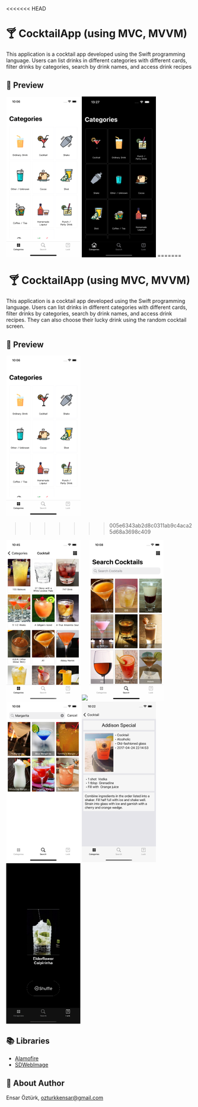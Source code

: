 <<<<<<< HEAD

# 🍸 CocktailApp (using MVC, MVVM)
 This application is a cocktail app developed using the Swift programming language. Users can list drinks in different categories with different cards, filter drinks by categories, search by drink names, and access drink recipes

## 🔎 Preview
<p float="left">
  <img src="https://github.com/EnsarOzturk/CocktailApp/blob/mvvm/Screenshot/Categories.png" width="200" />
  <img src="https://github.com/EnsarOzturk/CocktailApp/blob/mvvm/Screenshot/CategoriesDarkMode.png" width="200" /> 
=======
<h1 align="center">🍸 CocktailApp (using MVC, MVVM)</h1>
 
This application is a cocktail app developed using the Swift programming language. Users can list drinks in different categories with different cards, filter drinks by categories, search by drink names, and access drink recipes.
They can also choose their lucky drink using the random cocktail screen.

## 🔎 Preview

<p float="left">
  <img src="https://github.com/EnsarOzturk/CocktailApp/blob/mvvm/Screenshot/Categories.png" width="200" />
 
>>>>>>> 005e6343ab2d8c0311ab9c4aca25d68a3698c409
  <img src="https://github.com/EnsarOzturk/CocktailApp/blob/mvvm/Screenshot/List.png" width="200" /> 
  <img src="https://github.com/EnsarOzturk/CocktailApp/blob/mvvm/Screenshot/ListBigCard" width="200"/>
  <img src="https://github.com/EnsarOzturk/CocktailApp/blob/mvvm/Screenshot/Search.png" width="200" />
  <img src="https://github.com/EnsarOzturk/CocktailApp/blob/mvvm/Screenshot/Searching.png" width="200" />
  <img src="https://github.com/EnsarOzturk/CocktailApp/blob/mvvm/Screenshot/Detail.png" width="200" />
  <img src="https://github.com/EnsarOzturk/CocktailApp/blob/mvvm/Screenshot/Random.gif" width="200" />
</p>

## 📚 Libraries
- [Alamofire](https://github.com/Alamofire/Alamofire)
- [SDWebImage](https://github.com/SDWebImage/SDWebImage)


## 👤 About Author
Ensar Öztürk, [ozturkkensar@gmail.com](mailto:ozturkkensar@gmail.com)
